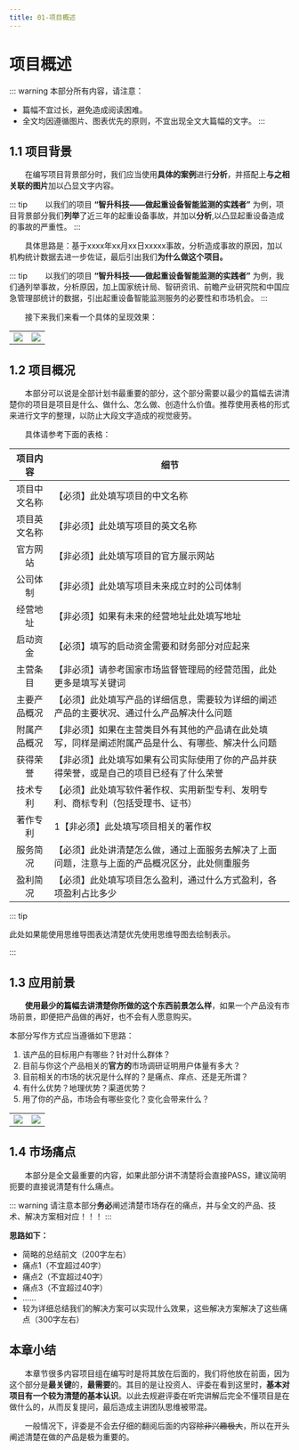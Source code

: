 ```yaml
---
title: 01-项目概述
---
```

# 项目概述

::: warning
本部分所有内容，请注意：
- 篇幅不宜过长，避免造成阅读困难。
- 全文均因遵循图片、图表优先的原则，不宜出现全文大篇幅的文字。
:::

## 1.1 项目背景

&emsp;&emsp;在编写项目背景部分时，我们应当使用**具体的案例**进行**分析**，并搭配上**与之相关联的图片**加以凸显文字内容。

::: tip
&emsp;&emsp;以我们的项目 **“智升科技——做起重设备智能监测的实践者”** 为例，项目背景部分我们**列举**了近三年的起重设备事故，并加以**分析**,以凸显起重设备造成的事故的严重性。
:::

&emsp;&emsp;具体思路是：基于xxxx年xx月xx日xxxxx事故，分析造成事故的原因，加以机构统计数据去进一步佐证，最后引出我们**为什么做这个项目。**

::: tip
&emsp;&emsp;以我们的项目 **“智升科技——做起重设备智能监测的实践者”** 为例，我们通列举事故，分析原因，加上国家统计局、智研资讯、前瞻产业研究院和中国应急管理部统计的数据，引出起重设备智能监测服务的必要性和市场机会。
:::

&emsp;&emsp;接下来我们来看一个具体的呈现效果：


<table>
    <tr>
        <td>
            <img src="https://typora-img-1301299232.cos.ap-shanghai.myqcloud.com/innovation/202405121603000.png" style="max-width: 100%; height: auto;">
        </td>
        <td>
            <img src="https://typora-img-1301299232.cos.ap-shanghai.myqcloud.com/innovation/202405121606218.png" style="max-width: 100%; height: auto;">
        </td>
    </tr>
</table>

## 1.2 项目概况

&emsp;&emsp;本部分可以说是全部计划书最重要的部分，这个部分需要以最少的篇幅去讲清楚你的项目是项目是什么、做什么、怎么做、创造什么价值。推荐使用表格的形式来进行文字的整理，以防止大段文字造成的视觉疲劳。

&emsp;&emsp;具体请参考下面的表格：

|   项目内容   | 细节                                                         |
| :----------: | ------------------------------------------------------------ |
| 项目中文名称 | 【必须】此处填写项目的中文名称                               |
| 项目英文名称 | 【非必须】此处填写项目的英文名称                             |
|   官方网站   | 【非必须】此处填写项目的官方展示网站                         |
|   公司体制   | 【非必须】此处填写项目未来成立时的公司体制                   |
|   经营地址   | 【非必须】如果有未来的经营地址此处填写地址                   |
|   启动资金   | 【必须】填写的启动资金需要和财务部分对应起来                 |
|   主营条目   | 【非必须】请参考国家市场监督管理局的经营范围，此处更多是填写关键词 |
| 主要产品概况 | 【必须】此处填写产品的详细信息，需要较为详细的阐述产品的主要状况、通过什么产品解决什么问题 |
| 附属产品概况 | 【非必须】如果在主营类目外有其他的产品请在此处填写，同样是阐述附属产品是什么、有哪些、解决什么问题 |
|   获得荣誉   | 【非必须】此处填写如果有公司实际使用了你的产品并获得荣誉，或是自己的项目已经有了什么荣誉 |
|   技术专利   | 【必须】此处填写软件著作权、实用新型专利、发明专利、商标专利（包括受理书、证书） |
|   著作专利   | 1【非必须】此处填写项目相关的著作权                          |
|   服务简况   | 【必须】此处讲清楚怎么做，通过上面服务去解决了上面问题，注意与上面的产品概况区分，此处侧重服务 |
|   盈利简况   | 【必须】此处填写项目怎么盈利，通过什么方式盈利，各项盈利占比多少 |

::: tip

此处如果能使用思维导图表达清楚优先使用思维导图去绘制表示。

:::


## 1.3 应用前景

&emsp;&emsp;**使用最少的篇幅去讲清楚你所做的这个东西前景怎么样**，如果一个产品没有市场前景，即便把产品做的再好，也不会有人愿意购买。

本部分写作方式应当遵循如下思路：

1. 该产品的目标用户有哪些？针对什么群体？
2. 目前与你这个产品相关的**官方的**市场调研证明用户体量有多大？
3. 目前相关的市场的状况是什么样的？是痛点、痒点、还是无所谓？
4. 有什么优势？地理优势？渠道优势？
5. 用了你的产品，市场会有哪些变化？变化会带来什么？

<table>
    <tr>
        <td>
            <img src="https://typora-img-1301299232.cos.ap-shanghai.myqcloud.com/innovation/202405122224027.png" style="max-width: 100%; height: auto;">
        </td>
        <td>
            <img src="https://typora-img-1301299232.cos.ap-shanghai.myqcloud.com/innovation/202405122225900.png" style="max-width: 100%; height: auto;">
        </td>
    </tr>
</table>


## 1.4 市场痛点

&emsp;&emsp;本部分是全文最重要的内容，如果此部分讲不清楚将会直接PASS，建议简明扼要的直接说清楚有什么痛点。

::: warning
请注意本部分**务必**阐述清楚市场存在的痛点，并与全文的产品、技术、解决方案相对应！！！
:::

**思路如下：**

- 简略的总结前文（200字左右）
- 痛点1（不宜超过40字）
- 痛点2（不宜超过40字）
- 痛点3（不宜超过40字）
- ......
- 较为详细总结我们的解决方案可以实现什么效果，这些解决方案解决了这些痛点（300字左右）


## 本章小结

&emsp;&emsp;本章节很多内容项目组在编写时是将其放在后面的，我们将他放在前面，因为这个部分是**最关键**的，**最需要**的。其目的是让投资人、评委在看到这里时，**基本对项目有一个较为清楚的基本认识**。以此去规避评委在听完讲解后完全不懂项目是在做什么的，从而反复提问，最后造成主讲团队思维被带混。

&emsp;&emsp;一般情况下，评委是不会去仔细的翻阅后面的内容~~除非兴趣极大~~，所以在开头阐述清楚在做的产品是极为重要的。